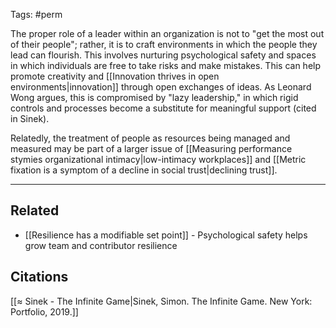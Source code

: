 Tags: #perm 

The proper role of a leader within an organization is not to "get the most out of their people"; rather, it is to craft environments in which the people they lead can flourish. This involves nurturing psychological safety and spaces in which individuals are free to take risks and make mistakes. This can help promote creativity and [[Innovation thrives in open environments|innovation]] through open exchanges of ideas. As Leonard Wong argues, this is compromised by "lazy leadership," in which rigid controls and processes become a substitute for meaningful support (cited in Sinek). 

Relatedly, the treatment of people as resources being managed and measured may be part of a larger issue of [[Measuring performance stymies organizational intimacy|low-intimacy workplaces]] and [[Metric fixation is a symptom of a decline in social trust|declining trust]]. 


---
## Related
- [[Resilience has a modifiable set point]] - Psychological safety helps grow team and contributor resilience

## Citations
[[≈ Sinek - The Infinite Game|Sinek, Simon. The Infinite Game. New York: Portfolio, 2019.]]
